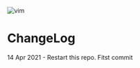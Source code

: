 
![vim](https://upload.wikimedia.org/wikipedia/commons/9/9f/Vimlogo.svg)

# ChangeLog

14 Apr 2021 - Restart this repo. Fitst commit